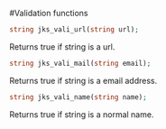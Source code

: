 #Validation functions
```php
string jks_vali_url(string url);
```
Returns true if string is a url.

```php
string jks_vali_mail(string email);
```
Returns true if string is a email address.

```php
string jks_vali_name(string name);
```
Returns true if string is a normal name.
